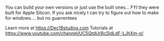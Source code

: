 You can build your own versions or just use the built ones...
FYI they were built for Apple Silicon.   If you ask nicely I can try to figure out how to make for windows....
but no guarrentees

Learn more at https://Dec18studios.com
Tutorials at https://www.youtube.com/channel/UC5QtdUrBcSldLdF-LJhXm-g/
